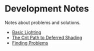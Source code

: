 # Development Notes

Notes about problems and solutions.

- [Basic Lighting](2020-04-23-basic-lighting.md) <Badge text="New!"/>
- [The Crit Path to Deferred Shading](2020-04-20-the-crit-path-to-deferred-shading.md)
- [Finding Problems](2020-04-16-finding-problems.md)
